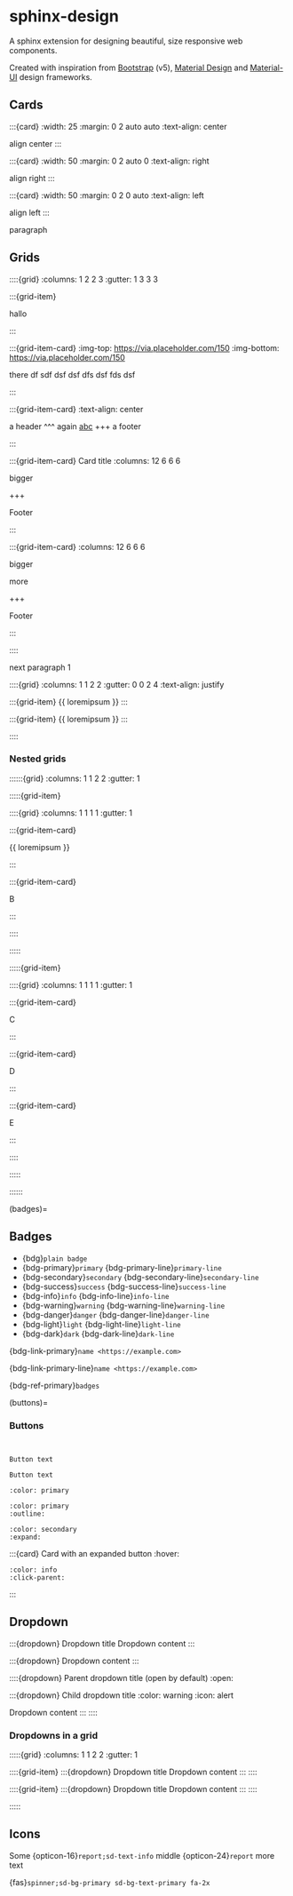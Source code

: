 # sphinx-design

A sphinx extension for designing beautiful, size responsive web components.

Created with inspiration from [Bootstrap](https://getbootstrap.com/) (v5), [Material Design](https://material.io) and [Material-UI](https://material-ui.com/) design frameworks.

## Cards

:::{card}
:width: 25
:margin: 0 2 auto auto
:text-align: center

align center
:::

:::{card}
:width: 50
:margin: 0 2 auto 0
:text-align: right

align right
:::

:::{card}
:width: 50
:margin: 0 2 0 auto
:text-align: left

align left
:::

paragraph

## Grids

::::{grid}
:columns: 1 2 2 3
:gutter: 1 3 3 3

:::{grid-item}

hallo

:::

:::{grid-item-card}
:img-top: https://via.placeholder.com/150
:img-bottom: https://via.placeholder.com/150

there df sdf  dsf  dsf  dfs   dsf  fds dsf

:::

:::{grid-item-card}
:text-align: center

a header
^^^
again [abc](https://google.com)
+++
a footer

:::

:::{grid-item-card} Card title
:columns: 12 6 6 6

bigger

+++

Footer

:::

:::{grid-item-card}
:columns: 12 6 6 6

bigger

more

+++

Footer

:::

::::

next paragraph 1

::::{grid}
:columns: 1 1 2 2
:gutter: 0 0 2 4
:text-align: justify

:::{grid-item}
{{ loremipsum }}
:::

:::{grid-item}
{{ loremipsum }}
:::

::::

### Nested grids

::::::{grid}
:columns: 1 1 2 2
:gutter: 1

:::::{grid-item}

::::{grid}
:columns: 1 1 1 1
:gutter: 1

:::{grid-item-card}

{{ loremipsum }}

:::

:::{grid-item-card}

B

:::

::::

:::::

:::::{grid-item}

::::{grid}
:columns: 1 1 1 1
:gutter: 1

:::{grid-item-card}

C

:::

:::{grid-item-card}

D

:::

:::{grid-item-card}

E

:::

::::

:::::

::::::

(badges)=

## Badges

- {bdg}`plain badge`
- {bdg-primary}`primary` {bdg-primary-line}`primary-line`
- {bdg-secondary}`secondary` {bdg-secondary-line}`secondary-line`
- {bdg-success}`success` {bdg-success-line}`success-line`
- {bdg-info}`info` {bdg-info-line}`info-line`
- {bdg-warning}`warning` {bdg-warning-line}`warning-line`
- {bdg-danger}`danger` {bdg-danger-line}`danger-line`
- {bdg-light}`light` {bdg-light-line}`light-line`
- {bdg-dark}`dark` {bdg-dark-line}`dark-line`

{bdg-link-primary}`name <https://example.com>`

{bdg-link-primary-line}`name <https://example.com>`

{bdg-ref-primary}`badges`

(buttons)=

### Buttons

```{button-link} https://example.com
```

```{button-ref} buttons
```

```{button-link} https://example.com
Button text
```

```{button-ref} buttons
Button text
```

```{button-link} https://example.com
:color: primary
```

```{button-link} https://example.com
:color: primary
:outline:
```

```{button-link} https://example.com
:color: secondary
:expand:
```

:::{card} Card with an expanded button
:hover:

```{button-link} https://example.com
:color: info
:click-parent:
```

:::

## Dropdown

:::{dropdown} Dropdown title
Dropdown content
:::

:::{dropdown}
Dropdown content
:::

::::{dropdown} Parent dropdown title (open by default)
:open:

:::{dropdown} Child dropdown title
:color: warning
:icon: alert

Dropdown content
:::
::::

### Dropdowns in a grid

:::::{grid}
:columns: 1 1 2 2
:gutter: 1

::::{grid-item}
:::{dropdown} Dropdown title
Dropdown content
:::
::::

::::{grid-item}
:::{dropdown} Dropdown title
Dropdown content
:::
::::

:::::

## Icons

Some {opticon-16}`report;sd-text-info` middle {opticon-24}`report` more text

{fas}`spinner;sd-bg-primary sd-bg-text-primary fa-2x`
